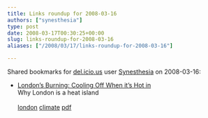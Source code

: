 ```yaml
---
title: Links roundup for 2008-03-16
authors: ["synesthesia"]
type: post
date: 2008-03-17T00:30:25+00:00
slug: links-roundup-for-2008-03-16 
aliases: ["/2008/03/17/links-roundup-for-2008-03-16"]

---
```

Shared bookmarks for [del.icio.us][1] user [Synesthesia][2] on 2008-03-16:

  * [London&#8217;s Burning: Cooling Off When it&#8217;s Hot in][3]  
    Why London is a heat island<br>   
    [london][4] [climate][5] [pdf][6]

 [1]: https://del.icio.us/
 [2]: https://del.icio.us/synesthesia
 [3]: https://epistolary.net/londonheatisland.pdf
 [4]: https://del.icio.us/synesthesia/london
 [5]: https://del.icio.us/synesthesia/climate
 [6]: https://del.icio.us/synesthesia/pdf